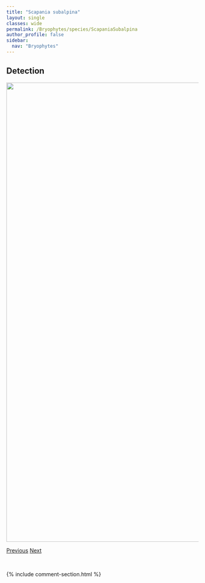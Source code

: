 ```yaml
---
title: "Scapania subalpina"
layout: single
classes: wide
permalink: /Bryophytes/species/ScapaniaSubalpina
author_profile: false
sidebar:
  nav: "Bryophytes"
---
```


<h2>Detection</h2>

<a href="https://drive.google.com/uc?export=view&id=1Gti0YG9rOQD1sns7ls8TV4qcheyj42R9">
<img src="https://drive.google.com/uc?export=view&id=1Gti0YG9rOQD1sns7ls8TV4qcheyj42R9" height = "1200" width = "800">
</a>


<a href="/DevelopmentWebsite/Bryophytes/species/ScapaniaPaludosa" class="pagination--pager" title="Scapania paludosa">Previous</a> <a href="/DevelopmentWebsite/Bryophytes/species/ScapaniaUmbrosa" class="pagination--pager" title="Scapania umbrosa">Next</a>

<p>&nbsp;</p>

{% include comment-section.html %}
